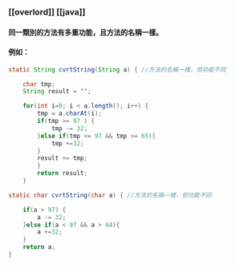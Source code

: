 ### [[overlord]] [[java]]

#### 同一類別的方法有多重功能，且方法的名稱一樣。

#### 例如：
```java
static String cvrtString(String a) { //方法的名稱一樣，但功能不同

	char tmp;
	String result = "";

	for(int i=0; i < a.length(); i++) {	
		tmp = a.charAt(i);		
		if(tmp >= 97 ) {		
			tmp -= 32;		
		}else if(tmp <= 97 && tmp >= 65){		
			tmp +=32;	
		}	
		result += tmp;
		}
		return result;
	}

static char cvrtString(char a) { //方法的名稱一樣，但功能不同

	if(a > 97) {
		a -= 32;
	}else if(a < 97 && a > 64){
		a +=32;
	}
	return a;
}
```

